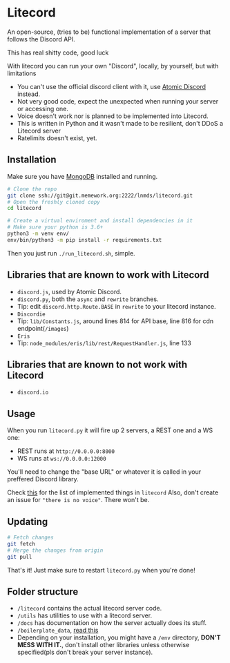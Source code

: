 # Litecord
An open-source, (tries to be) functional implementation of a server that follows
the Discord API.

This has real shitty code, good luck

With litecord you can run your own "Discord", locally, by yourself, but with limitations
 * You can't use the official discord client with it, use [Atomic Discord](https://git.memework.org/heatingdevice/atomic-discord) instead.
 * Not very good code, expect the unexpected when running your server or accessing one.
 * Voice doesn't work nor is planned to be implemented into Litecord.
 * This is written in Python and it wasn't made to be resilient, don't DDoS a Litecord server
 * Ratelimits doesn't exist, yet.

## Installation

Make sure you have [MongoDB](https://www.mongodb.com/) installed and running.

```bash
# Clone the repo
git clone ssh://git@git.memework.org:2222/lnmds/litecord.git
# Open the freshly cloned copy
cd litecord

# Create a virtual enviroment and install dependencies in it
# Make sure your python is 3.6+
python3 -m venv env/
env/bin/python3 -m pip install -r requirements.txt
```

Then you just run `./run_litecord.sh`, simple.

## Libraries that are known to work with Litecord
 - `discord.js`, used by Atomic Discord.
 - `discord.py`, both the `async` and `rewrite` branches.
  - Tip: edit `discord.http.Route.BASE` in `rewrite` to your litecord instance.
 - `Discordie`
  - Tip: `lib/Constants.js`, around lines 814 for API base,
    line 816 for cdn endpoint(`/images`)
 - `Eris`
  - Tip: `node_modules/eris/lib/rest/RequestHandler.js`, line 133

## Libraries that are known to not work with Litecord
 - `discord.io`

## Usage
When you run `litecord.py` it will fire up 2 servers, a REST one and a WS one:
 * REST runs at `http://0.0.0.0:8000`
 * WS runs at `ws://0.0.0.0:12000`

You'll need to change the "base URL" or whatever it is called in your preffered Discord library.

Check [this](https://git.memework.org/lnmds/litecord/issues/2) for the list of implemented things in `litecord`
Also, don't create an issue for `"there is no voice"`. There won't be.

## Updating
```bash
# Fetch changes
git fetch
# Merge the changes from origin
git pull
```
That's it! Just make sure to restart `litecord.py` when you're done!

## Folder structure
 * `/litecord` contains the actual litecord server code.
 * `/utils` has utilities to use with a litecord server.
 * `/docs` has documentation on how the server actually does its stuff.
 * `/boilerplate_data`, [read this](https://git.memework.org/lnmds/litecord/src/master/boilerplate_data/README.md)
 * Depending on your installation, you might have a `/env` directory,
 **DON'T MESS WITH IT.**, don't install other libraries unless otherwise specified(pls don't break your server instance).
